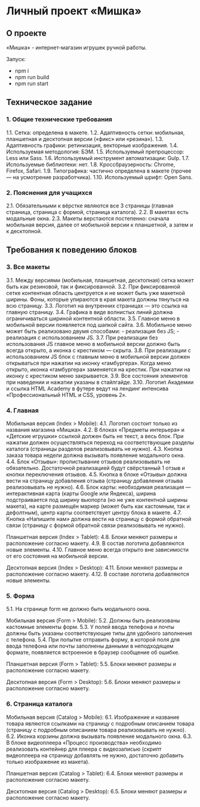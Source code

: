 # Личный проект «Мишка»
## О проекте
«Мишка» - интернет-магазин игрушек ручной работы.

Запуск:
- npm i
- npm run build
- npm run start

## Техническое задание
### 1. Общие технические требования
1.1. Сетка: определена в макете.
1.2. Адаптивность сетки: мобильная, планшетная и десктопная версии («фикс» или «резина»).
1.3. Адаптивность графики: ретинизация, векторные изображения.
1.4. Используемая методология: БЭМ.
1.5. Используемый препроцессор: Less или Sass.
1.6. Используемый инструмент автоматизации: Gulp.
1.7. Используемые библиотеки: нет.
1.8. Кроссбраузерность: Chrome, Firefox, Safari.
1.9. Типографика: частично определена в макете (прочее — на усмотрение разработчика).
1.10. Используемый шрифт: Open Sans.

### 2. Пояснения для учащихся
2.1. Обязательными к вёрстке являются все 3 страницы (главная страница, страница с формой, страница каталога).
2.2. В макетах есть модальные окна.
2.3. Макеты верстаются постепенно: сначала мобильная версия, далее от мобильной версии к планшетной, а затем и к десктопной.

## Требования к поведению блоков
### 3. Все макеты
3.1. Между версиями (мобильная, планшетная, десктопная) сетка может быть как резиновой, так и фиксированной.
3.2. При фиксированной сетке контентная область центруется и не может быть уже макетной ширины. Фоны, которые упираются в края макета должны тянуться на всю страницу.
3.3. Логотип на внутренних страницах — это ссылка на главную страницу.
3.4. Графика в виде волнистых линий должна ограничиваться шириной контентной области.
3.5. Главное меню в мобильной версии появляется под шапкой сайта.
3.6. Мобильное меню может быть реализовано двумя способами:
	- реализация без JS;
	- реализация с использованием JS.
3.7. При реализации без использования JS главное меню в мобильной версии должно быть всегда открыто, а иконка с крестиком — скрыта.
3.8. При реализации с использованием JS блок с главным меню в мобильной версии должен открываться при нажатии на иконку «гамбургера». Когда меню открыто, иконка «гамбургера» заменяется на крестик. При нажатии на иконку с крестиком меню закрывается.
3.9. Все состояния элементов при наведении и нажатии указаны в стайлгайде.
3.10. Логотип Академии и ссылка HTML Academy в футере ведут на лендинг интенсива «Профессиональный HTML и CSS, уровень 2».


### 4. Главная
Мобильная версия (Index > Mobile):
4.1. Логотип состоит только из названия магазина «Мишка».
4.2. В блоках «Предметы интерьера» и «Детские игрушки» ссылкой должен быть не текст, а весь блок. При нажатии должен осуществляться переход на соответствующие разделы каталога (страницы разделов реализовывать не нужно).
4.3. Кнопка заказа товара недели должна вызывать появление модального окна.
4.4. Блок «Отзывы»: пролистывание отзывов реализовывать не обязательно. Достаточной реализацией будут свёрстанный 1 отзыв и кнопки переключения отзывов.
4.5. Кнопка в блоке «Отзывы» должна вести на страницу добавления отзыва (страницу добавления отзыва реализовывать не нужно).
4.6. Блок карты: необходимая реализация — интерактивная карта (карты Google или Яндекса), ширина подстраивается под ширину вьюпорта (но не уже контентной ширины макета), на карте размещён маркер (может быть как кастомным, так и дефолтным), центр карты соответствует центру блока в макете.
4.7. Кнопка «Напишите нам» должна вести на страницу с формой обратной связи (страницу с формой обратной связи реализовывать не нужно).

Планшетная версия (Index > Tablet):
4.8. Блоки меняют размеры и расположение согласно макету.
4.9. В состав логотипа добавляются новые элементы.
4.10. Главное меню всегда открыто вне зависимости от его состояния на мобильной версии.

Десктопная версия (Index > Desktop):
4.11. Блоки меняют размеры и расположение согласно макету.
4.12. В составе логотипа добавляются новые элементы.

### 5. Форма
5.1. На странице form не должно быть модального окна.

Мобильная версия (Form > Mobile):
5.2. Должны быть реализованы кастомные элементы форм.
5.3. У полей ввода телефона и почты должны быть указаны соответствующие типы для удобного заполнения с телефона.
5.4. При попытке отправить форму, в которой поля для ввода телефона или почты заполнены данными в неподходящем формате, появляется встроенное в браузер сообщение об ошибке.

Планшетная версия (Form > Tablet):
5.5. Блоки меняют размеры и расположение согласно макету.

Десктопная версия (Form > Desktop):
5.6. Блоки меняют размеры и расположение согласно макету.

### 6. Страница каталога
Мобильная версия (Catalog > Mobile):
6.1. Изображение и название товара являются ссылками на страницу с подробным описанием товара (страницу с подробным описанием товара реализовывать не нужно).
6.2. Иконка корзины должна вызывать появление модального окна.
6.3. В блоке видеоплеера «Процесс производства» необходимо реализовать контейнер для плеера с видеозаписью (скрипт видеоплеера на страницу добавлять не нужно, достаточно добавить только изображение из макета).

Планшетная версия (Catalog > Tablet):
6.4. Блоки меняют размеры и расположение согласно макету.

Десктопная версия (Catalog > Desktop):
6.5. Блоки меняют размеры и расположение согласно макету.
